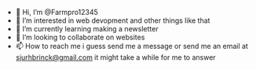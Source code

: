 - 👋 Hi, I’m @Farmpro12345
- 👀 I’m interested in web devopment and other things like that
- 🌱 I’m currently learning making a newsletter
- 💞️ I’m looking to collaborate on websites
- 📫 How to reach me i guess send me a message or send me an email at sjurhbrinck@gmail.com it might take a while for me to answer



